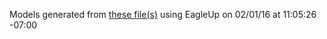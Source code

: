 Models generated from [these file(s)](https://raw.github.com/sparkfun/MP3_Trigger/b76d62f86070410a70542bc47b10cbf68c31f0ad/Hardware/mp3-trigger.brd) using EagleUp on 02/01/16 at 11:05:26 -07:00
